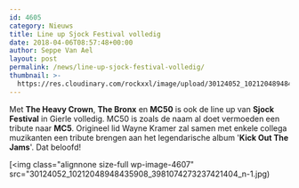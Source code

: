 ```yaml
---
id: 4605
category: Nieuws
title: Line up Sjock Festival volledig
date: 2018-04-06T08:57:48+00:00
author: Seppe Van Ael
layout: post
permalink: /news/line-up-sjock-festival-volledig/
thumbnail: >-
  https://res.cloudinary.com/rockxxl/image/upload/30124052_10212048948435908_3981074273237421404_n.jpg
---
```

Met **The Heavy Crown**, **The Bronx** en **MC50** is ook de line up van **Sjock Festival** in Gierle volledig. MC50 is zoals de naam al doet vermoeden een tribute naar **MC5**. Origineel lid Wayne Kramer zal samen met enkele collega muzikanten een tribute brengen aan het legendarische album '**Kick Out The Jams**'. Dat beloofd!

[<img class="alignnone size-full wp-image-4607" src="30124052_10212048948435908_3981074273237421404_n-1.jpg)